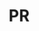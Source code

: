 ---
post_id:    2019-PR
title:      PR
date_start: 2019-03-29
date_end:   2019-04-02
cover_idx:  0
cover_meta: Puerto Rico
images:
  - ext:    00.jpg
    width:  1802
    height: 2400
    meta:   Puerto Rico
tags:
  - Caribbean
---